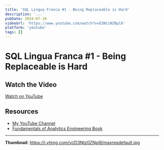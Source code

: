 ```yaml
---
title: 'SQL Lingua Franca #1 - Being Replaceable is Hard'
description: '...'
pubDate: 2024-07-10
videoUrl: 'https://www.youtube.com/watch?v=D3Ntz0ZNpl8'
platform: 'youtube'
tags: []
---
```


# SQL Lingua Franca #1 - Being Replaceable is Hard



## Watch the Video

[Watch on YouTube](https://www.youtube.com/watch?v=D3Ntz0ZNpl8)

## Resources

- [My YouTube Channel](https://www.youtube.com/juanalytics)
- [Fundamentals of Analytics Engineering Book](https://www.amazon.com/author/jmperafan)

---

**Thumbnail**: https://i.ytimg.com/vi/D3Ntz0ZNpl8/maxresdefault.jpg
